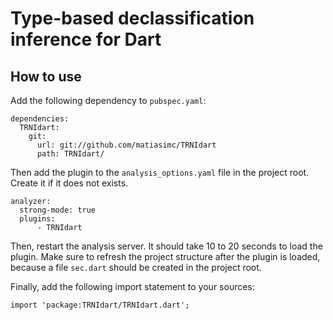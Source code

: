 # Type-based declassification inference for Dart

## How to use

Add the following dependency to `pubspec.yaml`:

```
dependencies:
  TRNIdart:
    git:
      url: git://github.com/matiasimc/TRNIdart
      path: TRNIdart/
```

Then add the plugin to the `analysis_options.yaml` file in the project root. Create it if it does not exists.

```
analyzer:
  strong-mode: true
  plugins:
      - TRNIdart
```

Then, restart the analysis server. It should take 10 to 20 seconds to load the plugin. Make sure to refresh the project 
structure after the plugin is loaded, because a file `sec.dart` should be created in the project root.

Finally, add the following import statement to your sources:

```
import 'package:TRNIdart/TRNIdart.dart';
```